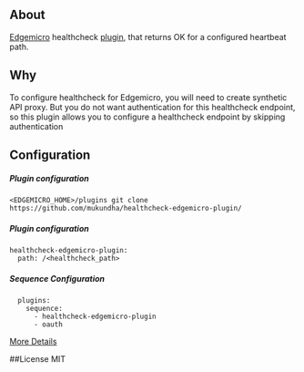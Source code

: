 ## About
[Edgemicro](http://docs.apigee.com/microgateway/content/edge-microgateway-home) healthcheck [plugin](http://docs.apigee.com/microgateway/latest/using-plugins), that returns OK for a configured heartbeat path. 


## Why
To configure healthcheck for Edgemicro, you will need to create synthetic API proxy. But you do not want authentication for this healthcheck endpoint, so this plugin allows you to configure a healthcheck endpoint by skipping authentication

## Configuration

##### Plugin configuration
```
<EDGEMICRO_HOME>/plugins git clone https://github.com/mukundha/healthcheck-edgemicro-plugin/
```
##### Plugin configuration

```
healthcheck-edgemicro-plugin:
  path: /<healthcheck_path>
```

##### Sequence Configuration

```
  plugins:
    sequence:
      - healthcheck-edgemicro-plugin
      - oauth
```
[More Details](http://docs.apigee.com/microgateway/latest/using-plugins)

##License
MIT
